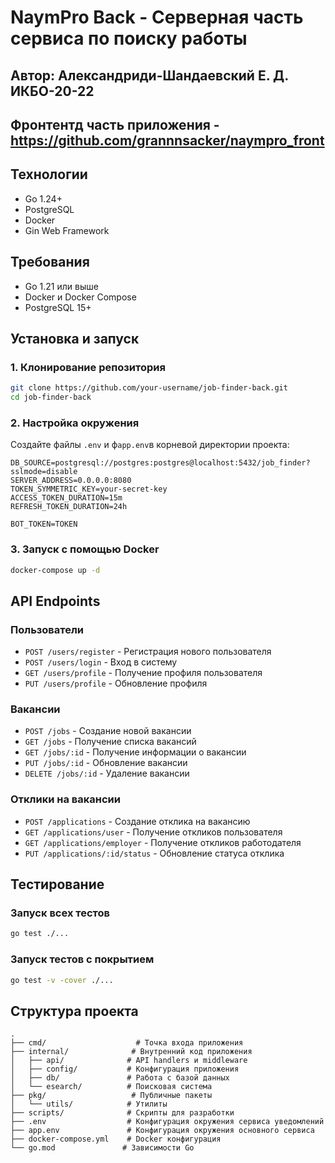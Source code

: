 # NaymPro Back - Серверная часть сервиса по поиску работы
## Автор: Александриди-Шандаевский Е. Д. ИКБО-20-22

## Фронтентд часть приложения - https://github.com/grannnsacker/naympro_front

## Технологии
- Go 1.24+
- PostgreSQL
- Docker
- Gin Web Framework

## Требования
- Go 1.21 или выше
- Docker и Docker Compose
- PostgreSQL 15+

## Установка и запуск

### 1. Клонирование репозитория
```bash
git clone https://github.com/your-username/job-finder-back.git
cd job-finder-back
```

### 2. Настройка окружения
Создайте файлы `.env` и ф`app.env`в корневой директории проекта:
```env
DB_SOURCE=postgresql://postgres:postgres@localhost:5432/job_finder?sslmode=disable
SERVER_ADDRESS=0.0.0.0:8080
TOKEN_SYMMETRIC_KEY=your-secret-key
ACCESS_TOKEN_DURATION=15m
REFRESH_TOKEN_DURATION=24h
```
```env
BOT_TOKEN=TOKEN
```

### 3. Запуск с помощью Docker
```bash
docker-compose up -d
```

## API Endpoints

### Пользователи
- `POST /users/register` - Регистрация нового пользователя
- `POST /users/login` - Вход в систему
- `GET /users/profile` - Получение профиля пользователя
- `PUT /users/profile` - Обновление профиля

### Вакансии
- `POST /jobs` - Создание новой вакансии
- `GET /jobs` - Получение списка вакансий
- `GET /jobs/:id` - Получение информации о вакансии
- `PUT /jobs/:id` - Обновление вакансии
- `DELETE /jobs/:id` - Удаление вакансии

### Отклики на вакансии
- `POST /applications` - Создание отклика на вакансию
- `GET /applications/user` - Получение откликов пользователя
- `GET /applications/employer` - Получение откликов работодателя
- `PUT /applications/:id/status` - Обновление статуса отклика

## Тестирование

### Запуск всех тестов
```bash
go test ./...
```

### Запуск тестов с покрытием
```bash
go test -v -cover ./...
```


## Структура проекта
```
.
├── cmd/                    # Точка входа приложения
├── internal/              # Внутренний код приложения
│   ├── api/              # API handlers и middleware
│   ├── config/           # Конфигурация приложения
│   ├── db/               # Работа с базой данных
│   └── esearch/          # Поисковая система
├── pkg/                   # Публичные пакеты
│   └── utils/            # Утилиты
├── scripts/              # Скрипты для разработки
├── .env                  # Конфигурация окружения сервиса уведомлений
├── app.env               # Конфигурация окружения основного сервиса
├── docker-compose.yml    # Docker конфигурация
└── go.mod               # Зависимости Go
```
